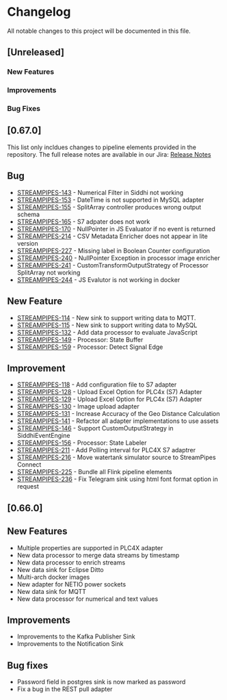 <!--
  ~ Licensed to the Apache Software Foundation (ASF) under one or more
  ~ contributor license agreements.  See the NOTICE file distributed with
  ~ this work for additional information regarding copyright ownership.
  ~ The ASF licenses this file to You under the Apache License, Version 2.0
  ~ (the "License"); you may not use this file except in compliance with
  ~ the License.  You may obtain a copy of the License at
  ~
  ~    http://www.apache.org/licenses/LICENSE-2.0
  ~
  ~ Unless required by applicable law or agreed to in writing, software
  ~ distributed under the License is distributed on an "AS IS" BASIS,
  ~ WITHOUT WARRANTIES OR CONDITIONS OF ANY KIND, either express or implied.
  ~ See the License for the specific language governing permissions and
  ~ limitations under the License.
  ~
  -->

# Changelog
All notable changes to this project will be documented in this file.


## [Unreleased]
### New Features

### Improvements

### Bug Fixes

## [0.67.0]
This list only incldues changes to pipeline elements provided in the repository. The full release notes are available in our Jira:
[Release Notes](https://issues.apache.org/jira/browse/STREAMPIPES-154?jql=project%20%3D%20STREAMPIPES%20AND%20fixVersion%20%3D%200.67.0%20ORDER%20BY%20priority%20DESC%2C%20updated%20DESC)

## Bug
* [STREAMPIPES-143](https://issues.apache.org/jira/browse/STREAMPIPES-143) - Numerical Filter in Siddhi not working
* [STREAMPIPES-153](https://issues.apache.org/jira/browse/STREAMPIPES-153) - DateTime is not supported in MySQL adapter
* [STREAMPIPES-155](https://issues.apache.org/jira/browse/STREAMPIPES-155) - SplitArray controller produces wrong output schema
* [STREAMPIPES-165](https://issues.apache.org/jira/browse/STREAMPIPES-165) - S7 adpater does not work
* [STREAMPIPES-170](https://issues.apache.org/jira/browse/STREAMPIPES-170) - NullPointer in JS Evaluator if no event is returned
* [STREAMPIPES-214](https://issues.apache.org/jira/browse/STREAMPIPES-214) - CSV Metadata Enricher does not appear in lite version
* [STREAMPIPES-227](https://issues.apache.org/jira/browse/STREAMPIPES-227) - Missing label in Boolean Counter configuration
* [STREAMPIPES-240](https://issues.apache.org/jira/browse/STREAMPIPES-240) - NullPointer Exception in processor image enricher
* [STREAMPIPES-241](https://issues.apache.org/jira/browse/STREAMPIPES-241) - CustomTransformOutputStrategy of Processor SplitArray not working
* [STREAMPIPES-244](https://issues.apache.org/jira/browse/STREAMPIPES-244) - JS Evalutor is not working in docker

## New Feature
* [STREAMPIPES-114](https://issues.apache.org/jira/browse/STREAMPIPES-114) - New sink to  support writing data to MQTT.
* [STREAMPIPES-115](https://issues.apache.org/jira/browse/STREAMPIPES-115) - New sink to support writing data to MySQL
* [STREAMPIPES-132](https://issues.apache.org/jira/browse/STREAMPIPES-132) - Add data processor to evaluate JavaScript
* [STREAMPIPES-149](https://issues.apache.org/jira/browse/STREAMPIPES-149) - Processor: State Buffer
* [STREAMPIPES-159](https://issues.apache.org/jira/browse/STREAMPIPES-159) - Processor: Detect Signal Edge

## Improvement
* [STREAMPIPES-118](https://issues.apache.org/jira/browse/STREAMPIPES-118) - Add configuration file to S7 adapter
* [STREAMPIPES-128](https://issues.apache.org/jira/browse/STREAMPIPES-128) - Upload Excel Option for PLC4x (S7) Adapter
* [STREAMPIPES-129](https://issues.apache.org/jira/browse/STREAMPIPES-129) - Upload Excel Option for PLC4x (S7) Adapter
* [STREAMPIPES-130](https://issues.apache.org/jira/browse/STREAMPIPES-130) - Image upload adapter
* [STREAMPIPES-131](https://issues.apache.org/jira/browse/STREAMPIPES-131) - Increase Accuracy of the Geo Distance Calculation 
* [STREAMPIPES-141](https://issues.apache.org/jira/browse/STREAMPIPES-141) - Refactor all adapter implementations to use assets
* [STREAMPIPES-146](https://issues.apache.org/jira/browse/STREAMPIPES-146) - Support CustomOutputStrategy in SiddhiEventEngine
* [STREAMPIPES-156](https://issues.apache.org/jira/browse/STREAMPIPES-156) - Processor: State Labeler
* [STREAMPIPES-211](https://issues.apache.org/jira/browse/STREAMPIPES-211) - Add Polling interval for PLC4X S7 adaptrer
* [STREAMPIPES-216](https://issues.apache.org/jira/browse/STREAMPIPES-216) - Move watertank simulator source to StreamPipes Connect
* [STREAMPIPES-225](https://issues.apache.org/jira/browse/STREAMPIPES-225) - Bundle all Flink pipeline elements
* [STREAMPIPES-236](https://issues.apache.org/jira/browse/STREAMPIPES-236) - Fix Telegram sink using html font format option in request


## [0.66.0]
## New Features
* Multiple properties are supported in PLC4X adapter
* New data processor to merge data streams by timestamp
* New data processor to enrich streams
* New data sink for Eclipse Ditto
* Multi-arch docker images
* New adapter for NETIO power sockets
* New data sink for MQTT
* New data processor for numerical and text values

## Improvements
* Improvements to the Kafka Publisher Sink
* Improvements to the Notification Sink

## Bug fixes
* Password field in postgres sink is now marked as password
* Fix a bug in the REST pull adapter
